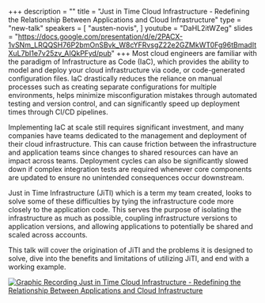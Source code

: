 +++
description = ""
title = "Just in Time Cloud Infrastructure - Redefining the Relationship Between Applications and Cloud Infrastructure"
type = "new-talk"
speakers = [
        "austen-novis",
]
youtube = "DaHL2itWZeg"
slides = "https://docs.google.com/presentation/d/e/2PACX-1vSNm_LRQQSH76P2bmOnSBvk_W8cYFRvsgZ22e2GZMkWT0Fg96tBmadItXuL7bI1e7v25zv_AIQkPFyd/pub"
+++
Most cloud engineers are familiar with the paradigm of Infrastructure as Code (IaC), which provides the ability to model and deploy your cloud infrastructure via code, or code-generated configuration files. IaC drastically reduces the reliance on manual processes such as creating separate configurations for multiple environments, helps minimize misconfiguration mistakes through automated testing and version control, and can significantly speed up deployment times through CI/CD pipelines.

Implementing IaC at scale still requires significant investment, and many companies have teams dedicated to the management and deployment of their cloud infrastructure. This can cause friction between the infrastructure and application teams since changes to shared resources can have an impact across teams. Deployment cycles can also be significantly slowed down if complex integration tests are required whenever core components are updated to ensure no unintended consequences occur downstream.

Just in Time Infrastructure (JiTI) which is a term my team created, looks to solve some of these difficulties by tying the infrastructure code more closely to the application code. This serves the purpose of isolating the infrastructure as much as possible, coupling infrastructure versions to application versions, and allowing applications to potentially be shared and scaled across accounts.

This talk will cover the origination of JiTI and the problems it is designed to solve, dive into the benefits and limitations of utilizing JiTI, and end with a working example.

<a href="https://assets.devopsdays.org/events/2019/toronto/AustinNovis_CloudInf_Lg.jpg" target="_blank"><img src="https://assets.devopsdays.org/events/2019/toronto/AustinNovis_CloudInf.png" alt="Graphic Recording Just in Time Cloud Infrastructure - Redefining the Relationship Between Applications and Cloud Infrastructure" /></a>